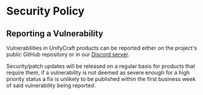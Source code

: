 # Security Policy

## Reporting a Vulnerability

Vulnerabilities in UnifyCraft products can be reported either on
the project's public GitHub repository or in our [Discord server][discord].

Security/patch updates will be released on a regular basis for products
that require them, if a vulnerability is not deemed as severe enough for
a high priority status a fix is unlikely to be published within the first
business week of said vulnerability being reported.

[discord]: https://discord.gg/bhGeqQ3XE3
